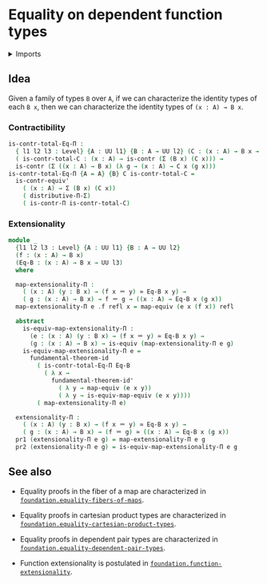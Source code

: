#  Equality on dependent function types

<details><summary>Imports</summary>
```agda
module foundation.equality-dependent-function-types where
open import foundation-core.contractible-types
open import foundation-core.dependent-pair-types
open import foundation-core.equivalences
open import foundation-core.fundamental-theorem-of-identity-types
open import foundation-core.identity-types
open import foundation-core.universe-levels
open import foundation.type-theoretic-principle-of-choice
```
</details>

## Idea

Given a family of types `B` over `A`, if we can characterize the identity types of each `B x`, then we can characterize the identity types of `(x : A) → B x`.

### Contractibility

```agda
is-contr-total-Eq-Π :
  { l1 l2 l3 : Level} {A : UU l1} {B : A → UU l2} (C : (x : A) → B x → UU l3) →
  ( is-contr-total-C : (x : A) → is-contr (Σ (B x) (C x))) →
  is-contr (Σ ((x : A) → B x) (λ g → (x : A) → C x (g x)))
is-contr-total-Eq-Π {A = A} {B} C is-contr-total-C =
  is-contr-equiv'
    ( (x : A) → Σ (B x) (C x))
    ( distributive-Π-Σ)
    ( is-contr-Π is-contr-total-C)
```

### Extensionality

```agda
module _
  {l1 l2 l3 : Level} {A : UU l1} {B : A → UU l2}
  (f : (x : A) → B x)
  (Eq-B : (x : A) → B x → UU l3)
  where

  map-extensionality-Π :
    ( (x : A) (y : B x) → (f x ＝ y) ≃ Eq-B x y) →
    ( g : (x : A) → B x) → f ＝ g → ((x : A) → Eq-B x (g x))
  map-extensionality-Π e .f refl x = map-equiv (e x (f x)) refl

  abstract
    is-equiv-map-extensionality-Π :
      (e : (x : A) (y : B x) → (f x ＝ y) ≃ Eq-B x y) →
      (g : (x : A) → B x) → is-equiv (map-extensionality-Π e g)
    is-equiv-map-extensionality-Π e =
      fundamental-theorem-id
        ( is-contr-total-Eq-Π Eq-B
          ( λ x →
            fundamental-theorem-id'
              ( λ y → map-equiv (e x y))
              ( λ y → is-equiv-map-equiv (e x y))))
        ( map-extensionality-Π e)

  extensionality-Π :
    ( (x : A) (y : B x) → (f x ＝ y) ≃ Eq-B x y) →
    ( g : (x : A) → B x) → (f ＝ g) ≃ ((x : A) → Eq-B x (g x))
  pr1 (extensionality-Π e g) = map-extensionality-Π e g
  pr2 (extensionality-Π e g) = is-equiv-map-extensionality-Π e g
```

## See also

- Equality proofs in the fiber of a map are characterized in
  [`foundation.equality-fibers-of-maps`](foundation.equality-equality-fibers-of-maps.md).
- Equality proofs in cartesian product types are characterized in
  [`foundation.equality-cartesian-product-types`](foundation.equality-cartesian-product-types.md).
- Equality proofs in dependent pair types are characterized in
  [`foundation.equality-dependent-pair-types`](foundation.equality-dependent-pair-types.md).

- Function extensionality is postulated in
  [`foundation.function-extensionality`](foundation.function-extensionality.md).